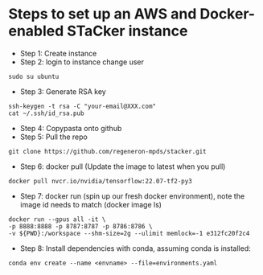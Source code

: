 # Steps to set up an AWS and Docker-enabled STaCker instance

* Step 1: Create instance
* Step 2: login to instance change user

```
sudo su ubuntu
```

* Step 3: Generate RSA key

```
ssh-keygen -t rsa -C "your-email@XXX.com"
cat ~/.ssh/id_rsa.pub
```

* Step 4: Copypasta onto github
* Step 5: Pull the repo

```
git clone https://github.com/regeneron-mpds/stacker.git
```

* Step 6: docker pull (Update the image to latest when you pull)

```
docker pull nvcr.io/nvidia/tensorflow:22.07-tf2-py3
```

* Step 7: docker run (spin up our fresh docker environment), note the image id needs to match (docker image ls)
```
docker run --gpus all -it \
-p 8888:8888 -p 8787:8787 -p 8786:8786 \
-v ${PWD}:/workspace --shm-size=2g --ulimit memlock=-1 e312fc20f2c4
```

* Step 8: Install dependencies with conda, assuming conda is installed:

```
conda env create --name <envname> --file=environments.yaml
```
